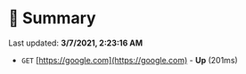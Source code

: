 # 📖 Summary
Last updated: **3/7/2021, 2:23:16 AM**

- `GET` [https://google.com](https://google.com) - **Up** (201ms)
